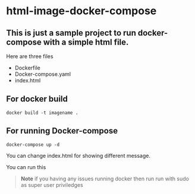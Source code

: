 # html-image-docker-compose

## This is just a sample project to run docker-compose with a simple html file.

Here are three files
- Dockerfile
- Docker-compose.yaml
- index.html

## For docker build

`docker build -t imagename .`


## For running Docker-compose

`docker-compose up -d`

You can change index.html for showing different message.

You can run this 


> **Note** if you having any issues running docker then run run with sudo as super user priviledges 

